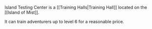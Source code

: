 Island Testing Center is a [[Training Halls|Training Hall]] located on the [[Island of Mist]].

It can train adventurers up to level 6 for a reasonable price.